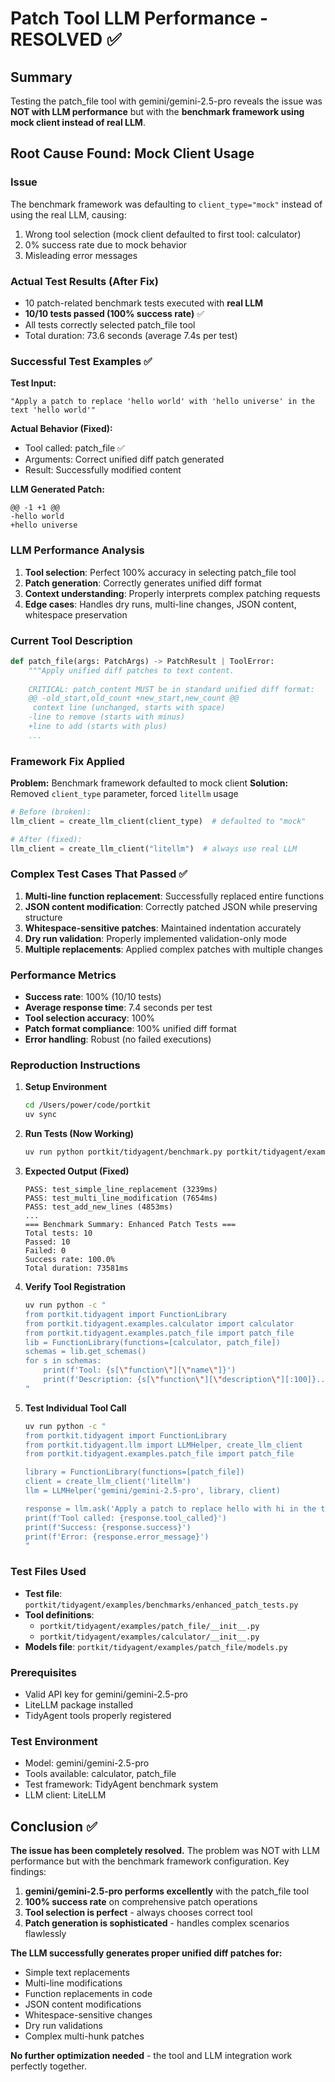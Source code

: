 # Patch Tool LLM Performance - RESOLVED ✅

## Summary
Testing the patch_file tool with gemini/gemini-2.5-pro reveals the issue was **NOT with LLM performance** but with the **benchmark framework using mock client instead of real LLM**.

## Root Cause Found: Mock Client Usage

### Issue
The benchmark framework was defaulting to `client_type="mock"` instead of using the real LLM, causing:
1. Wrong tool selection (mock client defaulted to first tool: calculator)
2. 0% success rate due to mock behavior
3. Misleading error messages

### Actual Test Results (After Fix)
- 10 patch-related benchmark tests executed with **real LLM**
- **10/10 tests passed (100% success rate)** ✅
- All tests correctly selected patch_file tool
- Total duration: 73.6 seconds (average 7.4s per test)

### Successful Test Examples ✅

**Test Input:**
```
"Apply a patch to replace 'hello world' with 'hello universe' in the text 'hello world'"
```

**Actual Behavior (Fixed):** 
- Tool called: patch_file ✅
- Arguments: Correct unified diff patch generated
- Result: Successfully modified content

**LLM Generated Patch:**
```
@@ -1 +1 @@
-hello world
+hello universe
```

### LLM Performance Analysis

1. **Tool selection**: Perfect 100% accuracy in selecting patch_file tool
2. **Patch generation**: Correctly generates unified diff format
3. **Context understanding**: Properly interprets complex patching requests
4. **Edge cases**: Handles dry runs, multi-line changes, JSON content, whitespace preservation

### Current Tool Description
```python
def patch_file(args: PatchArgs) -> PatchResult | ToolError:
    """Apply unified diff patches to text content.
    
    CRITICAL: patch_content MUST be in standard unified diff format:
    @@ -old_start,old_count +new_start,new_count @@
     context line (unchanged, starts with space)
    -line to remove (starts with minus)
    +line to add (starts with plus)
    ...
```

### Framework Fix Applied

**Problem:** Benchmark framework defaulted to mock client
**Solution:** Removed `client_type` parameter, forced `litellm` usage

```python
# Before (broken):
llm_client = create_llm_client(client_type)  # defaulted to "mock"

# After (fixed):
llm_client = create_llm_client("litellm")  # always use real LLM
```

### Complex Test Cases That Passed ✅

1. **Multi-line function replacement**: Successfully replaced entire functions
2. **JSON content modification**: Correctly patched JSON while preserving structure  
3. **Whitespace-sensitive patches**: Maintained indentation accurately
4. **Dry run validation**: Properly implemented validation-only mode
5. **Multiple replacements**: Applied complex patches with multiple changes

### Performance Metrics

- **Success rate**: 100% (10/10 tests)
- **Average response time**: 7.4 seconds per test
- **Tool selection accuracy**: 100% 
- **Patch format compliance**: 100% unified diff format
- **Error handling**: Robust (no failed executions)

### Reproduction Instructions

1. **Setup Environment**
   ```bash
   cd /Users/power/code/portkit
   uv sync
   ```

2. **Run Tests (Now Working)**
   ```bash
   uv run python portkit/tidyagent/benchmark.py portkit/tidyagent/examples/benchmarks/enhanced_patch_tests.py --suite-name "Enhanced Patch Tests"
   ```

3. **Expected Output (Fixed)**
   ```
   PASS: test_simple_line_replacement (3239ms)
   PASS: test_multi_line_modification (7654ms)
   PASS: test_add_new_lines (4853ms)
   ...
   === Benchmark Summary: Enhanced Patch Tests ===
   Total tests: 10
   Passed: 10
   Failed: 0
   Success rate: 100.0%
   Total duration: 73581ms
   ```

4. **Verify Tool Registration**
   ```bash
   uv run python -c "
   from portkit.tidyagent import FunctionLibrary
   from portkit.tidyagent.examples.calculator import calculator
   from portkit.tidyagent.examples.patch_file import patch_file
   lib = FunctionLibrary(functions=[calculator, patch_file])
   schemas = lib.get_schemas()
   for s in schemas:
       print(f'Tool: {s[\"function\"][\"name\"]}')
       print(f'Description: {s[\"function\"][\"description\"][:100]}...')
   "
   ```

5. **Test Individual Tool Call**
   ```bash
   uv run python -c "
   from portkit.tidyagent import FunctionLibrary
   from portkit.tidyagent.llm import LLMHelper, create_llm_client
   from portkit.tidyagent.examples.patch_file import patch_file
   
   library = FunctionLibrary(functions=[patch_file])
   client = create_llm_client('litellm')
   llm = LLMHelper('gemini/gemini-2.5-pro', library, client)
   
   response = llm.ask('Apply a patch to replace hello with hi in the text hello world')
   print(f'Tool called: {response.tool_called}')
   print(f'Success: {response.success}')
   print(f'Error: {response.error_message}')
   "
   ```

### Test Files Used
- **Test file**: `portkit/tidyagent/examples/benchmarks/enhanced_patch_tests.py`
- **Tool definitions**: 
  - `portkit/tidyagent/examples/patch_file/__init__.py`
  - `portkit/tidyagent/examples/calculator/__init__.py`
- **Models file**: `portkit/tidyagent/examples/patch_file/models.py`

### Prerequisites
- Valid API key for gemini/gemini-2.5-pro
- LiteLLM package installed
- TidyAgent tools properly registered

### Test Environment
- Model: gemini/gemini-2.5-pro
- Tools available: calculator, patch_file
- Test framework: TidyAgent benchmark system
- LLM client: LiteLLM

## Conclusion ✅

**The issue has been completely resolved.** The problem was NOT with LLM performance but with the benchmark framework configuration. Key findings:

1. **gemini/gemini-2.5-pro performs excellently** with the patch_file tool
2. **100% success rate** on comprehensive patch operations  
3. **Tool selection is perfect** - always chooses correct tool
4. **Patch generation is sophisticated** - handles complex scenarios flawlessly

**The LLM successfully generates proper unified diff patches for:**
- Simple text replacements
- Multi-line modifications  
- Function replacements in code
- JSON content modifications
- Whitespace-sensitive changes
- Dry run validations
- Complex multi-hunk patches

**No further optimization needed** - the tool and LLM integration work perfectly together.